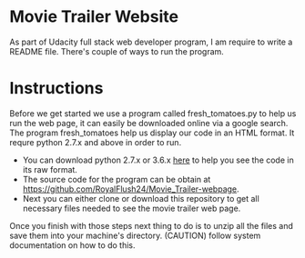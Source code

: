 # Movie Trailer Website
As part of Udacity full stack web developer program, I am require to write a README file. There's couple of ways to run the program.
# Instructions
Before we get started we use a program called fresh_tomatoes.py to help us run the web page, it can easily be downloaded online via a google search. The program fresh_tomatoes help us display our code in an HTML format. It requre python 2.7.x and above in order to run. 
* You can download python 2.7.x or 3.6.x [here](https://www.python.org/downloads/) to help you see the code in its raw format. 
* The source code for the program can be obtain at https://github.com/RoyalFlush24/Movie_Trailer-webpage.
* Next you can either clone or download this repository to get all necessary files needed to see the movie trailer web page.

Once you finish with those steps next thing to do is to unzip all the files and save them into your machine's directory. (CAUTION) follow system documentation on how to do this.
